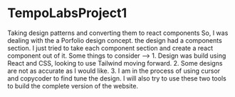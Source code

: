 # TempoLabsProject1
Taking design patterns and converting them to react components
So, I was dealing with the a Porfolio design concept. the design had a components section. I just tried to take each component section and create a react component out of it.
Some things to consider --> 1. Design was build using React and CSS, looking to use Tailwind moving forward. 2. Some designs are not as accurate as I would like.
3. I am in the process of using cursor and copycoder to find tune the design. I will also try to use these two tools to build the complete version of the website.

